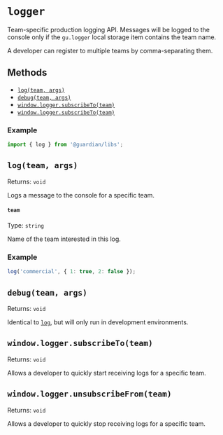 # `logger`

Team-specific production logging API. Messages will be logged to the console
only if the `gu.logger` local storage item contains the team name.

A developer can register to multiple teams by comma-separating them.

## Methods

-   [`log(team, args)`][`log`]
-   [`debug(team, args)`][`debug`]
-   [`window.logger.subscribeTo(team)`](#windowloggersubscribeToteam)
-   [`window.logger.subscribeTo(team)`](#windowloggerunsubscribeFromteam)

### Example

```js
import { log } from '@guardian/libs';
```

## `log(team, args)`

Returns: `void`

Logs a message to the console for a specific team.

#### `team`

Type: `string`<br>

Name of the team interested in this log.

### Example

```js
log('commercial', { 1: true, 2: false });
```

## `debug(team, args)`

Returns: `void`

Identical to [`log`][], but will only run in development environments.

## `window.logger.subscribeTo(team)`

Returns: `void`

Allows a developer to quickly start receiving logs for a specific team.

## `window.logger.unsubscribeFrom(team)`

Returns: `void`

Allows a developer to quickly stop receiving logs for a specific team.

[`log`]: #logteam-args
[`debug`]: #debugteam-args
